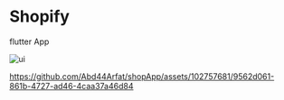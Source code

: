 # Shopify 
flutter App


![ui](https://github.com/Abd44Arfat/shopApp/assets/102757681/e0dd4ae3-8c2e-486c-b4a1-1dc2c228eeaa)




https://github.com/Abd44Arfat/shopApp/assets/102757681/9562d061-861b-4727-ad46-4caa37a46d84

